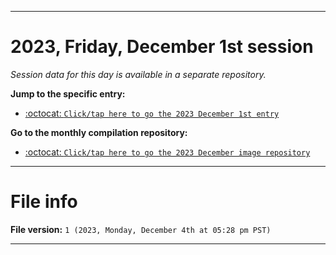 
***

# 2023, Friday, December 1st session

_Session data for this day is available in a separate repository._

**Jump to the specific entry:**

- [:octocat: `Click/tap here to go the 2023 December 1st entry`](https://github.com/seanpm2001/SeansLifeArchive_Images_MotorWorld_CarFactory_Y2023_V5/tree/SeansLifeArchive_Images_MotorWorld_CarFactory_Y2023_V5_Main-dev/12_December/01/)

**Go to the monthly compilation repository:**

- [:octocat: `Click/tap here to go the 2023 December image repository`](https://github.com/seanpm2001/SeansLifeArchive_Images_MotorWorld_CarFactory_Y2023_V5/)

***

# File info

**File version:** `1 (2023, Monday, December 4th at 05:28 pm PST)`

***
